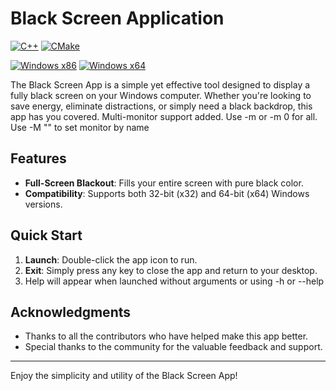 # Black Screen Application
[![C++](https://img.shields.io/badge/C%2B%2B-23-blue.svg "C++ Standard")](https://en.cppreference.com/w/cpp/23)
[![CMake](https://img.shields.io/badge/CMake-3.28-important.svg "CMake Version")](https://cmake.org/)

[![Windows x86](https://img.shields.io/badge/Windows-x86-lightgrey?logo=windows)](https://www.microsoft.com/)
[![Windows x64](https://img.shields.io/badge/Windows-x64-551a8b?logo=windows)](https://www.microsoft.com/)

The Black Screen App is a simple yet effective tool designed to display a fully black screen on your Windows computer. Whether you're looking to save energy, eliminate distractions, or simply need a black backdrop, this app has you covered.
Multi-monitor support added. Use -m <monitors> or -m 0 for all. Use -M "<MonitorName>" to set monitor by name

## Features

- **Full-Screen Blackout**: Fills your entire screen with pure black color.
- **Compatibility**: Supports both 32-bit (x32) and 64-bit (x64) Windows versions.

## Quick Start

1. **Launch**: Double-click the app icon to run.
2. **Exit**: Simply press any key to close the app and return to your desktop.
3. Help will appear when launched without arguments or using -h or --help

## Acknowledgments

- Thanks to all the contributors who have helped make this app better.
- Special thanks to the community for the valuable feedback and support.

---

Enjoy the simplicity and utility of the Black Screen App!
